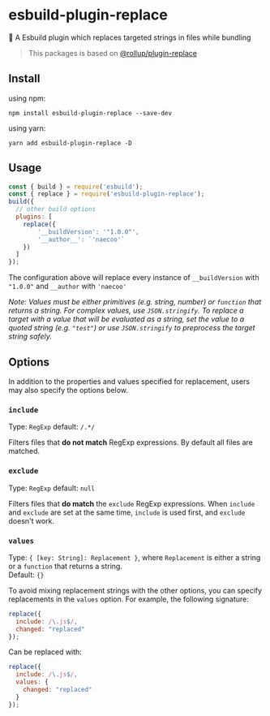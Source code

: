 # esbuild-plugin-replace
🚀 A Esbuild plugin which replaces targeted strings in files while bundling

> This packages is based on [@rollup/plugin-replace](https://github.com/rollup/plugins/tree/master/packages/replace#readme)


## Install

using npm:
```console
npm install esbuild-plugin-replace --save-dev
```
using yarn:
```console
yarn add esbuild-plugin-replace -D
```

## Usage
```js
const { build } = require('esbuild');
const { replace } = require('esbuild-plugin-replace');
build({
  // other build options
  plugins: [
    replace({
        '__buildVersion': '"1.0.0"',
        '__author__': `'naecoo'`
    })
  ]
});
```

The configuration above will replace every instance of `__buildVersion` with `"1.0.0"` and `__author` with `'naecoo'`

*Note: Values must be either primitives (e.g. string, number) or `function` that returns a string. For complex values, use `JSON.stringify`. To replace a target with a value that will be evaluated as a string, set the value to a quoted string (e.g. `"test"`) or use `JSON.stringify` to preprocess the target string safely.*



## Options

In addition to the properties and values specified for replacement, users may also specify the options below.
### `include`
Type: `RegExp`
default: `/.*/`

Filters files that **do not match** RegExp expressions. By default all files are matched.

### `exclude`
Type: `RegExp`
default: `null`

Filters files that **do match** the `exclude` RegExp expressions. When `include` and `exclude` are set at the same time, `include` is used first, and `exclude` doesn't work.  

### `values`
Type: `{ [key: String]: Replacement }`, where `Replacement` is either a string or a `function` that returns a string.<br/>
Default: `{}`<br/>

To avoid mixing replacement strings with the other options, you can specify replacements in the `values` option. For example, the following signature:

```js
replace({
  include: /\.js$/,
  changed: "replaced"
});
```

Can be replaced with:

```js
replace({
  include: /\.js$/,
  values: {
    changed: "replaced"
  }
});
```

